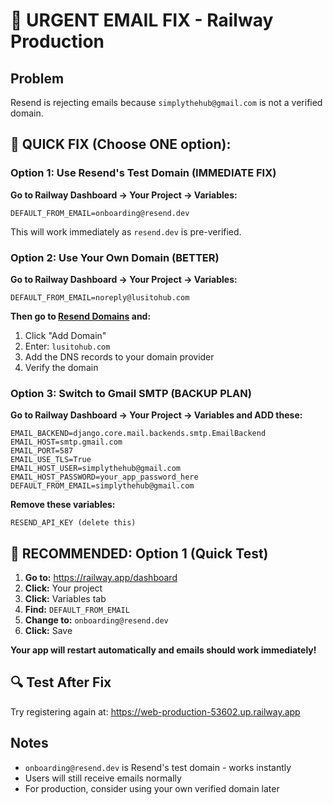 # 🚨 URGENT EMAIL FIX - Railway Production

## Problem
Resend is rejecting emails because `simplythehub@gmail.com` is not a verified domain.

## 🎯 **QUICK FIX (Choose ONE option):**

### Option 1: Use Resend's Test Domain (IMMEDIATE FIX)
**Go to Railway Dashboard → Your Project → Variables:**

```
DEFAULT_FROM_EMAIL=onboarding@resend.dev
```

This will work immediately as `resend.dev` is pre-verified.

### Option 2: Use Your Own Domain (BETTER)
**Go to Railway Dashboard → Your Project → Variables:**

```
DEFAULT_FROM_EMAIL=noreply@lusitohub.com
```

**Then go to [Resend Domains](https://resend.com/domains) and:**
1. Click "Add Domain"
2. Enter: `lusitohub.com`
3. Add the DNS records to your domain provider
4. Verify the domain

### Option 3: Switch to Gmail SMTP (BACKUP PLAN)
**Go to Railway Dashboard → Your Project → Variables and ADD these:**

```
EMAIL_BACKEND=django.core.mail.backends.smtp.EmailBackend
EMAIL_HOST=smtp.gmail.com
EMAIL_PORT=587
EMAIL_USE_TLS=True
EMAIL_HOST_USER=simplythehub@gmail.com
EMAIL_HOST_PASSWORD=your_app_password_here
DEFAULT_FROM_EMAIL=simplythehub@gmail.com
```

**Remove these variables:**
```
RESEND_API_KEY (delete this)
```

## 🚀 **RECOMMENDED: Option 1 (Quick Test)**

1. **Go to:** https://railway.app/dashboard
2. **Click:** Your project
3. **Click:** Variables tab
4. **Find:** `DEFAULT_FROM_EMAIL`
5. **Change to:** `onboarding@resend.dev`
6. **Click:** Save

**Your app will restart automatically and emails should work immediately!**

## 🔍 Test After Fix
Try registering again at: https://web-production-53602.up.railway.app

## Notes
- `onboarding@resend.dev` is Resend's test domain - works instantly
- Users will still receive emails normally
- For production, consider using your own verified domain later